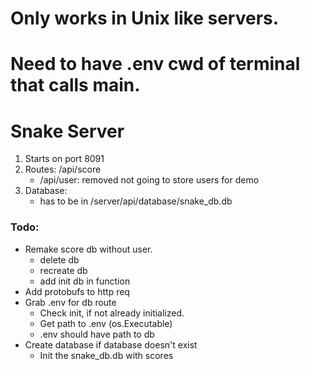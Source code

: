 # Only works in Unix like servers.
# Need to have .env cwd of terminal that calls main.

# Snake Server

1) Starts on port 8091
2) Routes: /api/score
    - /api/user: removed not going to store users for demo
3) Database:
    - has to be in /server/api/database/snake_db.db

### Todo:
- Remake score db without user.
    - delete db
    - recreate db
    - add init db in function
- Add protobufs to http req
- Grab .env for db route
    - Check init, if not already initialized.
    - Get path to .env (os.Executable)
    - .env should have path to db
- Create database if database doesn't exist
    - Init the snake_db.db with scores
